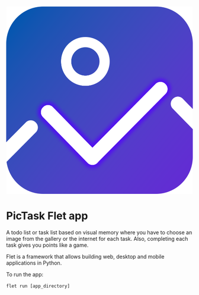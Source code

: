 ![icon](assets/icon.png)

# PicTask Flet app

A todo list or task list based on visual memory where you have to choose an image from the gallery or the internet for each task. Also, completing each task gives you points like a game.

Flet is a framework that allows building web, desktop and mobile applications in Python.

To run the app:

```
flet run [app_directory]
```
